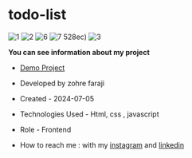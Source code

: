 # todo-list

![1](https://github.com/zohreFaraji/todo-list030415/assets/165832749/3c215267-50a0-49df-974b-1551fb9754eb)
![2](https://github.com/zohreFaraji/todo-list030415/assets/165832749/c665b8ff-a039-4197-b618-6555712a9049)
![6](https://github.com/zohreFaraji/todo-list030415/assets/165832749/cbb9f675-b392-47c8-ac95-4c8c3d90afee)
![7](https://github.com/zohreFaraji/todo-list030415/assets/165832749/fbaa76ce-0b43-4357-a314-08cdec6d190b)
528ec)
![3](https://github.com/zohreFaraji/todo-list030415/assets/165832749/b0f3af9d-e395-45d0-80e8-f66b10893b18)

**You can see information about my project**
- [Demo Project](https://zohrefaraji.github.io/todo-list030415/)

- Developed by zohre faraji

- Created - 2024-07-05

- Technologies Used - Html,  css , javascript

- Role - Frontend

- How to reach me : with my [instagram](https://www.instagram.com/zohrefaraji212/) and [linkedin](https://www.linkedin.com/in/zohre-faraji-41822315a/)
